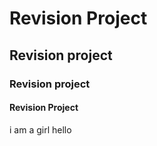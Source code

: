 # Revision Project
## Revision project
### Revision project
#### Revision Project
i am a girl 
hello